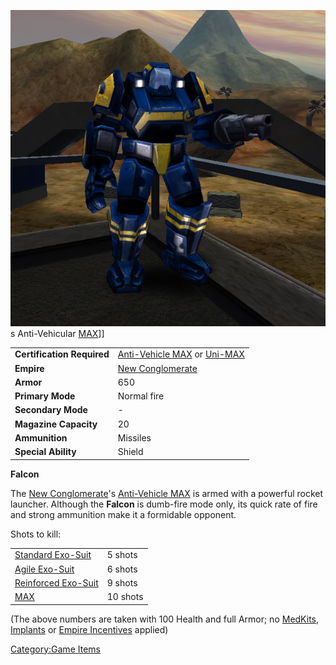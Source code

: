 ![](images/FalconMAX.jpg "fig:FalconMAX.jpg")s Anti-Vehicular
[MAX](MAX.md "wikilink")\]\]

|                            |                                                                                                                      |
| -------------------------- | -------------------------------------------------------------------------------------------------------------------- |
| **Certification Required** | [Anti-Vehicle MAX](<Anti-Vehicle_MAX_(Certification)> "wikilink") or [Uni-MAX](<Uni-MAX_(Certification)> "wikilink") |
| **Empire**                 | [New Conglomerate](New_Conglomerate.md "wikilink")                                                                   |
| **Armor**                  | 650                                                                                                                  |
| **Primary Mode**           | Normal fire                                                                                                          |
| **Secondary Mode**         | \-                                                                                                                   |
| **Magazine Capacity**      | 20                                                                                                                   |
| **Ammunition**             | Missiles                                                                                                             |
| **Special Ability**        | Shield                                                                                                               |

**Falcon**

The [New Conglomerate](New_Conglomerate.md "wikilink")'s [Anti-Vehicle
MAX](<Anti-Vehicle_MAX_(Certification)> "wikilink") is armed with a
powerful rocket launcher. Although the **Falcon** is dumb-fire mode
only, its quick rate of fire and strong ammunition make it a formidable
opponent.

Shots to kill:

|                                                          |          |
| -------------------------------------------------------- | -------- |
| [Standard Exo-Suit](Standard_Exo-Suit.md "wikilink")     | 5 shots  |
| [Agile Exo-Suit](Agile_Exo-Suit.md "wikilink")           | 6 shots  |
| [Reinforced Exo-Suit](Reinforced_Exo-Suit.md "wikilink") | 9 shots  |
| [MAX](MAX.md "wikilink")                                 | 10 shots |

(The above numbers are taken with 100 Health and full Armor; no
[MedKits](MedKit.md "wikilink"), [Implants](Implants.md "wikilink") or [Empire
Incentives](Empire_Incentives.md "wikilink") applied)

[Category:Game Items](Category:Game_Items.md "wikilink")
